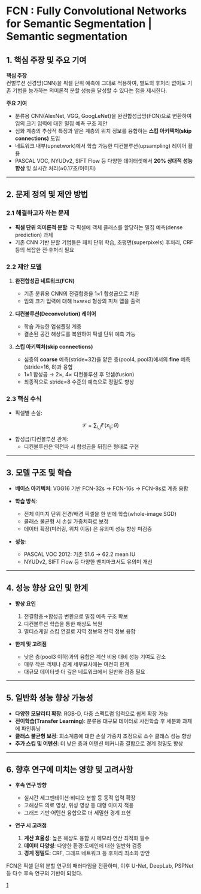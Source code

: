 # FCN : Fully Convolutional Networks for Semantic Segmentation | Semantic segmentation

## 1. 핵심 주장 및 주요 기여  
**핵심 주장**  
컨벌루션 신경망(CNN)을 픽셀 단위 예측에 그대로 적용하여, 별도의 후처리 없이도 기존 기법을 능가하는 의미론적 분할 성능을 달성할 수 있다는 점을 제시한다.  

**주요 기여**  
- 분류용 CNN(AlexNet, VGG, GoogLeNet)을 완전합성곱망(FCN)으로 변환하여 임의 크기 입력에 대한 밀집 예측 구조 제안  
- 심화 계층의 추상적 특징과 얕은 계층의 위치 정보를 융합하는 **스킵 아키텍처(skip connections)** 도입  
- 네트워크 내부(up­network)에서 학습 가능한 디컨볼루션(upsampling) 레이어 활용  
- PASCAL VOC, NYUDv2, SIFT Flow 등 다양한 데이터셋에서 **20% 상대적 성능 향상** 및 실시간 처리(≈0.17초/이미지)  

***

## 2. 문제 정의 및 제안 방법

### 2.1 해결하고자 하는 문제  
- **픽셀 단위 의미론적 분할**: 각 픽셀에 객체 클래스를 할당하는 밀집 예측(dense prediction) 과제  
- 기존 CNN 기반 분할 기법들은 패치 단위 학습, 초평면(superpixels) 후처리, CRF 등의 복잡한 전·후처리 필요  

### 2.2 제안 모델  
1) **완전합성곱 네트워크(FCN)**  
   - 기존 분류용 CNN의 전결합층을 1×1 합성곱으로 치환  
   - 임의 크기 입력에 대해 h×w×d 형상의 피처 맵을 출력  

2) **디컨볼루션(Deconvolution) 레이어**  
   - 학습 가능한 업샘플링 계층  
   - 결손된 공간 해상도를 복원하여 픽셀 단위 예측 가능  

3) **스킵 아키텍처(skip connections)**  
   - 심층의 **coarse** 예측(stride=32)을 얕은 층(pool4, pool3)에서의 **fine** 예측(stride=16, 8)과 융합  
   - 1×1 합성곱 → 2×, 4× 디컨볼루션 후 덧셈(fusion)  
   - 최종적으로 stride=8 수준의 예측으로 정밀도 향상  

### 2.3 핵심 수식  
- 픽셀별 손실:  

$$
    \mathcal{L} = \sum_{i,j} \ell' \bigl(x_{ij}; \theta \bigr)
  $$

- 합성곱/디컨볼루션 관계:  
  - 디컨볼루션은 역전파 시 합성곱을 뒤집은 형태로 구현  

***

## 3. 모델 구조 및 학습  
- **베이스 아키텍처**: VGG16 기반 FCN-32s → FCN-16s → FCN-8s로 계층 융합  
- **학습 방식**:  
  - 전체 이미지 단위 전경/배경 픽셀을 한 번에 학습(whole-image SGD)  
  - 클래스 불균형 시 손실 가중치화로 보정  
  - 데이터 확장(미러링, 위치 이동) 은 유의미 성능 향상 미검증  

- **성능**:  
  - PASCAL VOC 2012: 기존 51.6 → 62.2 mean IU  
  - NYUDv2, SIFT Flow 등 다양한 벤치마크서도 유의미 개선  

***

## 4. 성능 향상 요인 및 한계  
- **향상 요인**  
  1. 전결합층→합성곱 변환으로 밀집 예측 구조 확보  
  2. 디컨볼루션 학습을 통한 해상도 복원  
  3. 멀티스케일 스킵 연결로 지역 정보와 전역 정보 융합  

- **한계 및 고려점**  
  - 낮은 층(pool3 이하)과의 융합은 계산 비용 대비 성능 기여도 감소  
  - 매우 작은 객체나 경계 세부묘사에는 여전히 한계  
  - 대규모 데이터셋·더 깊은 네트워크에서 일반화 검증 필요  

***

## 5. 일반화 성능 향상 가능성  
- **다양한 모달리티 확장**: RGB-D, 다중 스펙트럼 입력으로 쉽게 확장 가능  
- **전이학습(Transfer Learning)**: 분류용 대규모 데이터로 사전학습 후 세분화 과제에 파인튜닝  
- **클래스 불균형 보정**: 희소계층에 대한 손실 가중치 조정으로 소수 클래스 성능 향상  
- **추가 스킵 및 어텐션**: 더 낮은 층과 어텐션 메커니즘 결합으로 경계 정밀도 향상  

***

## 6. 향후 연구에 미치는 영향 및 고려사항  
- **후속 연구 방향**  
  - 실시간 세그멘테이션·비디오 분할 등 동적 입력 확장  
  - 고해상도 의료 영상, 위성 영상 등 대형 이미지 적용  
  - 그래프 기반·어텐션 융합으로 더 세밀한 경계 표현  

- **연구 시 고려점**  
  1. **계산 효율성**: 높은 해상도 융합 시 메모리·연산 최적화 필수  
  2. **데이터 다양성**: 다양한 환경·도메인에 대한 일반화 검증  
  3. **경계 정밀도**: CRF, 그래프 네트워크 등 후처리 최소화 방안  

FCN은 픽셀 단위 분할 연구의 패러다임을 전환하며, 이후 U-Net, DeepLab, PSPNet 등 다수 후속 연구의 기반이 되었다.

[1](https://ppl-ai-file-upload.s3.amazonaws.com/web/direct-files/attachments/22370781/1fe5459f-2d92-48df-b110-0f34bbc1e221/Long_Fully_Convolutional_Networks_2015_CVPR_paper.pdf)
